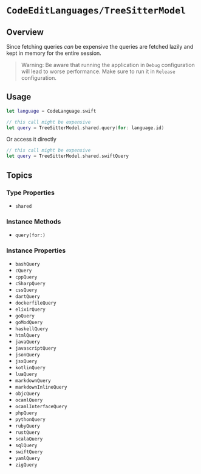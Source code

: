 # ``CodeEditLanguages/TreeSitterModel``

## Overview

Since fetching queries *can* be expensive the queries are fetched lazily and kept in memory for the entire session.

> Warning: Be aware that running the application in `Debug` configuration will lead to worse performance. Make sure to run it in `Release` configuration.

## Usage

```swift
let language = CodeLanguage.swift

// this call might be expensive
let query = TreeSitterModel.shared.query(for: language.id)
```
Or access it directly
```swift
// this call might be expensive
let query = TreeSitterModel.shared.swiftQuery
```

## Topics

### Type Properties

- ``shared``

### Instance Methods

- ``query(for:)``

### Instance Properties

- ``bashQuery``
- ``cQuery``
- ``cppQuery``
- ``cSharpQuery``
- ``cssQuery``
- ``dartQuery``
- ``dockerfileQuery``
- ``elixirQuery``
- ``goQuery``
- ``goModQuery``
- ``haskellQuery``
- ``htmlQuery``
- ``javaQuery``
- ``javascriptQuery``
- ``jsonQuery``
- ``jsxQuery``
- ``kotlinQuery``
- ``luaQuery``
- ``markdownQuery``
- ``markdownInlineQuery``
- ``objcQuery``
- ``ocamlQuery``
- ``ocamlInterfaceQuery``
- ``phpQuery``
- ``pythonQuery``
- ``rubyQuery``
- ``rustQuery``
- ``scalaQuery``
- ``sqlQuery``
- ``swiftQuery``
- ``yamlQuery``
- ``zigQuery``

